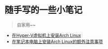 # 随手写的一些小笔记

> 自家用~~

- [在Hyper-V虚拟机上安装Arch Linux](notes/install-arch-on-vm.md)
- [在笔记本电脑上安装Arch Linux的额外注意事项](notes/install-arch-on-laptop.md)
